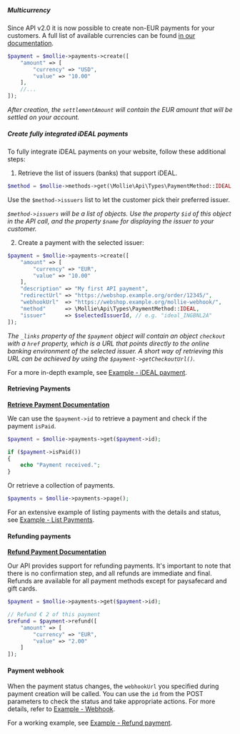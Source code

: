 ##### Multicurrency #####
Since API v2.0 it is now possible to create non-EUR payments for your customers.
A full list of available currencies can be found [in our documentation](https://docs.mollie.com/guides/multicurrency).

```php
$payment = $mollie->payments->create([
    "amount" => [
        "currency" => "USD",
        "value" => "10.00"
    ],
    //...
]);
```
_After creation, the `settlementAmount` will contain the EUR amount that will be settled on your account._

##### Create fully integrated iDEAL payments #####
To fully integrate iDEAL payments on your website, follow these additional steps:

1. Retrieve the list of issuers (banks) that support iDEAL.

```php
$method = $mollie->methods->get(\Mollie\Api\Types\PaymentMethod::IDEAL, ["include" => "issuers"]);
```

Use the `$method->issuers` list to let the customer pick their preferred issuer.

_`$method->issuers` will be a list of objects. Use the property `$id` of this object in the
 API call, and the property `$name` for displaying the issuer to your customer._

2. Create a payment with the selected issuer:

```php
$payment = $mollie->payments->create([
    "amount" => [
        "currency" => "EUR",
        "value" => "10.00"
    ],
    "description" => "My first API payment",
    "redirectUrl" => "https://webshop.example.org/order/12345/",
    "webhookUrl"  => "https://webshop.example.org/mollie-webhook/",
    "method"      => \Mollie\Api\Types\PaymentMethod::IDEAL,
    "issuer"      => $selectedIssuerId, // e.g. "ideal_INGBNL2A"
]);
```

_The `_links` property of the `$payment` object will contain an object `checkout` with a `href` property, which is a URL that points directly to the online banking environment of the selected issuer.
A short way of retrieving this URL can be achieved by using the `$payment->getCheckoutUrl()`._

For a more in-depth example, see [Example - iDEAL payment](https://github.com/mollie/mollie-api-php/blob/master/examples/payments/create-ideal-payment.php).

#### Retrieving Payments ####
**[Retrieve Payment Documentation](https://docs.mollie.com/reference/v2/payments-api/get-payment)**

We can use the `$payment->id` to retrieve a payment and check if the payment `isPaid`.

```php
$payment = $mollie->payments->get($payment->id);

if ($payment->isPaid())
{
    echo "Payment received.";
}
```

Or retrieve a collection of payments.

```php
$payments = $mollie->payments->page();
```

For an extensive example of listing payments with the details and status, see [Example - List Payments](https://github.com/mollie/mollie-api-php/blob/master/examples/payments/list-payments.php).

#### Refunding payments ####
**[Refund Payment Documentation](https://docs.mollie.com/reference/v2/refunds-api/create-payment-refund)**

Our API provides support for refunding payments. It's important to note that there is no confirmation step, and all refunds are immediate and final. Refunds are available for all payment methods except for paysafecard and gift cards.

```php
$payment = $mollie->payments->get($payment->id);

// Refund € 2 of this payment
$refund = $payment->refund([
    "amount" => [
        "currency" => "EUR",
        "value" => "2.00"
    ]
]);
```

#### Payment webhook ####
When the payment status changes, the `webhookUrl` you specified during payment creation will be called. You can use the `id` from the POST parameters to check the status and take appropriate actions. For more details, refer to [Example - Webhook](https://github.com/mollie/mollie-api-php/blob/master/examples/payments/webhook.php).

For a working example, see [Example - Refund payment](https://github.com/mollie/mollie-api-php/blob/master/examples/payments/refund-payment.php).
